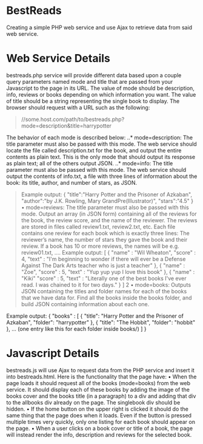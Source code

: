 # BestReads
Creating a simple PHP web service and use Ajax to retrieve data from said web service.

# Web Service Details
bestreads.php service will provide different data based upon a couple query parameters named mode and
title that are passed from your Javascript to the page in its URL. The value of mode should be description,
info, reviews or books depending on which information you want. The value of title should be a string
representing the single book to display. The browser should request with a URL such as the following:

> //some.host.com/path/to/bestreads.php?mode=description&title=harrypotter

The behavior of each mode is described below:
..* mode=description: The title parameter must also be passed with this mode. The web service should locate
the file called description.txt for the book, and output the entire contents as plain text. This is the
only mode that should output its response as plain text; all of the others output JSON.
..* mode=info: The title parameter must also be passed with this mode. The web service should output the
contents of info.txt, a file with three lines of information about the book: its title, author, and number
of stars, as JSON.

> Example output:
> {
> "title":"Harry Potter and the Prisoner of Azkaban",
> "author":"by J.K. Rowling, Mary GrandPre(Illustrator)",
> "stars":"4.5"
> }
• mode=reviews: The title parameter must also be passed with this mode. Output an array (in JSON
form) containing all of the reviews for the book, the review score, and the name of the reviewer. The
reviews are stored in files called review1.txt, review2.txt, etc. Each file contains one review for each
book which is exactly three lines: The reviewer’s name, the number of stars they gave the book and their
review. If a book has 10 or more reviews, the names will be e.g. review01.txt, .... 
Example output:
[
{
"name" : "Wil Wheaton",
"score" : 4,
"text" : "I'm beginning to wonder if there will ever be a Defense
Against The Dark Arts teacher who is just a teacher"
},
{
"name" : "Zoe",
"score" : 5,
"text" : "Yup yup yup I love this book"
},
{
"name" : "Kiki"
"score" : 5,
"text" : "Literally one of the best books I've ever read. I
was chained to it for two days."
}
]
2
• mode=books: Outputs JSON containing the titles and folder names for each of the books that we have
data for. Find all the books inside the books folder, and build JSON containing information about each
one.

Example output:
{
"books" : [
{
"title": "Harry Potter and the Prisoner of Azkaban",
"folder": "harrypotter"
},
{
"title": "The Hobbit",
"folder": "hobbit"
},
... (one entry like this for each folder inside books/)
]
}

# Javascript Details
bestreads.js will use Ajax to request data from the PHP service and insert it into bestreads.html. Here
is the functionality that the page have:
• When the page loads it should request all of the books (mode=books) from the web service. It should
display each of these books by adding the image of the books cover and the books title (in a paragraph)
to a div and adding that div to the allbooks div already on the page. The singlebook div should be
hidden.
• If the home button on the upper right is clicked it should do the same thing that the page does when
it loads. Even if the button is pressed multiple times very quickly, only one listing for each book should
appear on the page.
• When a user clicks on a book cover or title of a book, the page will instead render the info, description and 
reviews for the selected book. 
